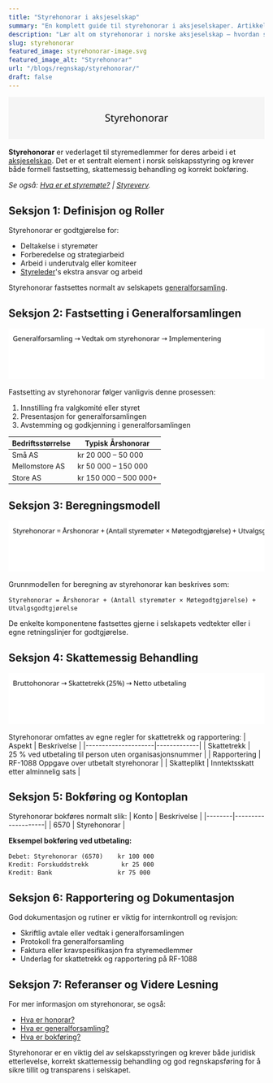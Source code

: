 ```yaml
---
title: "Styrehonorar i aksjeselskap"
summary: "En komplett guide til styrehonorar i aksjeselskaper. Artikkelen dekker styrehonorarens fastsetting, beregningsmodell, generalforsamlingsbeslutninger, skattemessige regler, bokføringsprinsipper og rapportering."
description: "Lær alt om styrehonorar i norske aksjeselskap – hvordan styrehonorar fastsettes, beregnes, godkjennes i generalforsamling, skattemessig behandling og bokføring."
slug: styrehonorar
featured_image: styrehonorar-image.svg
featured_image_alt: "Styrehonorar"
url: "/blogs/regnskap/styrehonorar/"
draft: false
---
```


![Styrehonorar](styrehonorar-image.svg)

**Styrehonorar** er vederlaget til styremedlemmer for deres arbeid i et [aksjeselskap](/blogs/regnskap/hva-er-et-aksjeselskap "Hva er et Aksjeselskap? Komplett Guide til AS og Selskapsrett"). Det er et sentralt element i norsk selskapsstyring og krever både formell fastsetting, skattemessig behandling og korrekt bokføring.

*Se også: [Hva er et styremøte?](/blogs/regnskap/hva-er-et-styremote "Hva er et styremøte? Guide til Møter, Protokoller og Prosess") | [Styreverv](/blogs/regnskap/styreverv "Styreverv: Roller, Ansvar og Fordeler ved Styreverv i Norske Selskaper").*

## Seksjon 1: Definisjon og Roller

Styrehonorar er godtgjørelse for:
* Deltakelse i styremøter
* Forberedelse og strategiarbeid
* Arbeid i underutvalg eller komiteer
* [Styreleder](/blogs/regnskap/styreleder "Hva er Styreleder? Styrets Lederrolle i Norske Aksjeselskaper")'s ekstra ansvar og arbeid

Styrehonorar fastsettes normalt av selskapets [generalforsamling](/blogs/regnskap/hva-er-generalforsamling "Hva er Generalforsamling? Komplett Guide til Generalforsamling og Beslutningsprosesser").

## Seksjon 2: Fastsetting i Generalforsamlingen

![Fremgangsmåte for fastsetting av styrehonorar](styrehonorar-godkjenning.svg)

Fastsetting av styrehonorar følger vanligvis denne prosessen:
1. Innstilling fra valgkomité eller styret
2. Presentasjon for generalforsamlingen
3. Avstemming og godkjenning i generalforsamlingen

| Bedriftsstørrelse | Typisk Årshonorar |
|-------------------|-------------------|
| Små AS            | kr 20 000 – 50 000 |
| Mellomstore AS    | kr 50 000 – 150 000 |
| Store AS          | kr 150 000 – 500 000+ |

## Seksjon 3: Beregningsmodell

![Beregningsmodell for styrehonorar](styrehonorar-beregning.svg)

Grunnmodellen for beregning av styrehonorar kan beskrives som:
```
Styrehonorar = Årshonorar + (Antall styremøter × Møtegodtgjørelse) + Utvalgsgodtgjørelse
```

De enkelte komponentene fastsettes gjerne i selskapets vedtekter eller i egne retningslinjer for godtgjørelse.

## Seksjon 4: Skattemessig Behandling

![Skattemessig behandling av styrehonorar](styrehonorar-skatt.svg)

Styrehonorar omfattes av egne regler for skattetrekk og rapportering:
| Aspekt              | Beskrivelse |
|---------------------|-------------|
| Skattetrekk         | 25 % ved utbetaling til person uten organisasjonsnummer |
| Rapportering        | RF-1088 Oppgave over utbetalt styrehonorar |
| Skatteplikt         | Inntektsskatt etter alminnelig sats |

## Seksjon 5: Bokføring og Kontoplan

Styrehonorar bokføres normalt slik:
| Konto  | Beskrivelse        |
|--------|--------------------|
| 6570   | Styrehonorar       |

**Eksempel bokføring ved utbetaling:**
```
Debet: Styrehonorar (6570)    kr 100 000
Kredit: Forskuddstrekk         kr 25 000
Kredit: Bank                  kr 75 000
```

## Seksjon 6: Rapportering og Dokumentasjon

God dokumentasjon og rutiner er viktig for internkontroll og revisjon:
* Skriftlig avtale eller vedtak i generalforsamlingen
* Protokoll fra generalforsamling
* Faktura eller kravspesifikasjon fra styremedlemmer
* Underlag for skattetrekk og rapportering på RF-1088

## Seksjon 7: Referanser og Videre Lesning

For mer informasjon om styrehonorar, se også:
* [Hva er honorar?](/blogs/regnskap/hva-er-honorar "Hva er Honorar i Regnskap? Komplett Guide til Honorarutbetalinger og Skattebehandling")
* [Hva er generalforsamling?](/blogs/regnskap/hva-er-generalforsamling "Hva er Generalforsamling? Komplett Guide til Generalforsamling og Beslutningsprosesser")
* [Hva er bokføring?](/blogs/regnskap/hva-er-bokforing "Hva er Bokføring? Komplett Guide til Regnskapsføring og Bokføringsprinsipper")

Styrehonorar er en viktig del av selskapsstyringen og krever både juridisk etterlevelse, korrekt skattemessig behandling og god regnskapsføring for å sikre tillit og transparens i selskapet.
